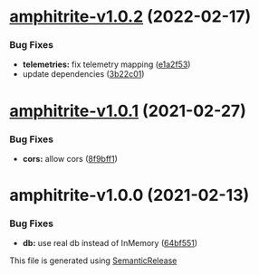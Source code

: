 # [amphitrite-v1.0.2](https://github.com/AlexisMtr/amphitrite/compare/amphitrite-v1.0.1...amphitrite-v1.0.2) (2022-02-17)


### Bug Fixes

* **telemetries:** fix telemetry mapping ([e1a2f53](https://github.com/AlexisMtr/amphitrite/commit/e1a2f530c13e1f6b22f7c00f3028194a6ecbc2da))
* update dependencies ([3b22c01](https://github.com/AlexisMtr/amphitrite/commit/3b22c01a78ba8efec8f110ac02e6afd31f96a286))

# [amphitrite-v1.0.1](https://github.com/AlexisMtr/amphitrite/compare/amphitrite-v1.0.0...amphitrite-v1.0.1) (2021-02-27)


### Bug Fixes

* **cors:** allow cors ([8f9bff1](https://github.com/AlexisMtr/amphitrite/commit/8f9bff14b6245d5a9a9804b323ee06af61ba60fc))

# amphitrite-v1.0.0 (2021-02-13)


### Bug Fixes

* **db:** use real db instead of InMemory ([64bf551](https://github.com/AlexisMtr/amphitrite/commit/64bf551b6c72eefb412e28a785e296bbf2af9b56))

This file is generated using [SemanticRelease](https://github.com/semantic-release/changelog)

